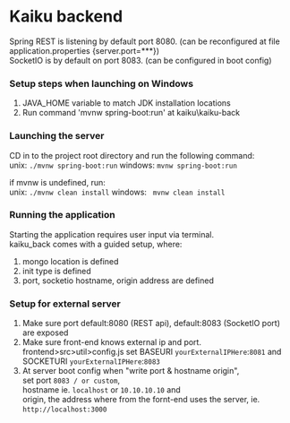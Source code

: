 # Kaiku backend

Spring REST is listening by default port 8080. (can be reconfigured at file application.properties {server.port=***})   
SocketIO is by default on port 8083. (can be configured in boot config)

### Setup steps when launching on Windows
1. JAVA_HOME variable to match JDK installation locations
2. Run command 'mvnw spring-boot:run' at kaiku\kaiku-back

### Launching the server
CD in to the project root directory and run the following command:  
unix: `./mvnw spring-boot:run`
windows: `mvnw spring-boot:run`

if mvnw is undefined, run:  
unix: `./mvnw clean install` 
windows: ` mvnw clean install`  

### Running the application
Starting the application requires user input via terminal.  
kaiku_back comes with a guided setup, where:  
1. mongo location is defined
2. init type is defined
3. port, socketio hostname, origin address are defined

### Setup for external server
1. Make sure port default:8080 (REST api), default:8083 (SocketIO port) are exposed  
2. Make sure front-end knows external ip and port. frontend>src>util>config.js set BASEURI `yourExternalIPHere`:`8081` and SOCKETURI `yourExternalIPHere`:`8083`
3. At server boot config when "write port & hostname  origin",  
    set port `8083 / or custom`,  
    hostname ie. `localhost` or `10.10.10.10` and  
    origin, the address where from the fornt-end uses the server, ie. `http://localhost:3000`  
